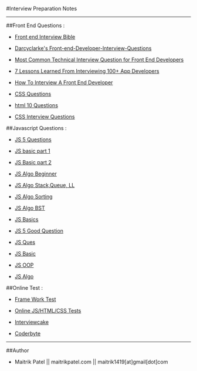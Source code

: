 #Interview Preparation Notes

---

##Front End Questions :

- [Front end Interview Bible](http://www.thatjsdude.com/interview)

- [Darcyclarke's Front-end-Developer-Interview-Questions](https://github.com/darcyclarke/Front-end-Developer-Interview-Questions)

- [Most Common Technical Interview Question for Front End Developers](http://www.frontendjournal.com/most-common-technical-interview-question-for-frontend-developers)

- [7 Lessons Learned From Interviewing 100+ App Developers](https://medium.com/@stevepyoung/7-lessons-learned-from-interviewing-100-app-developers-fee26e0dec97)

- [How To Interview A Front End Developer](http://ilikekillnerds.com/2014/09/how-to-interview-a-front-end-developer-and-how-to-prepare-for-a-front-end-developer-interview/)

- [CSS Questions](http://www.sitepoint.com/12-little-known-css-facts/)

- [html 10 Questions](http://www.sitepoint.com/10-typical-html-interview-exercises/)

- [CSS Interview Questions](https://css-tricks.com/interview-questions-css/)


##Javascript Questions :

- [JS 5 Questions](https://medium.com/humans-create-software/how-do-you-judge-a-javascript-programmer-by-only-5-questions-f2abdf7dfd4a)

- [JS basic part 1](http://www.thatjsdude.com/interview/js2.html)

- [JS Basic part 2](http://www.thatjsdude.com/interview/dom.html)

- [JS Algo Beginner](http://www.thatjsdude.com/interview/js1.html)

- [JS Algo Stack,Queue, LL](http://www.thatjsdude.com/interview/linkedList.html)

- [JS Algo Sorting](http://khan4019.github.io/front-end-Interview-Questions/sort.html)

- [JS Algo BST](http://khan4019.github.io/front-end-Interview-Questions/bst.html)

- [JS Basics](http://www.toptal.com/javascript/interview-questions)

- [JS 5 Good Question](http://www.toptal.com/javascript#hiring-guide "")

- [JS Ques](http://www.sitepoint.com/5-typical-javascript-interview-exercises/ "")

- [JS Basic](http://www.sitepoint.com/5-javascript-interview-exercises/ "")

- [JS OOP](http://blog.kevinchisholm.com/object-oriented-javascript/javascript-interview-questions-object-oriented-javascript/)

- [JS Algo](https://github.com/duereg/js-algorithms)


##Online Test :

- [Frame Work Test](http://dedesigntheweb.com)

- [Online JS/HTML/CSS Tests](https://sitthetest.com/tests)

- [Interviewcake](https://www.interviewcake.com)

- [Coderbyte](http://coderbyte.com)

---
##Author


- Maitrik Patel || maitrikpatel.com || maitrik1419[at]gmail[dot]com
